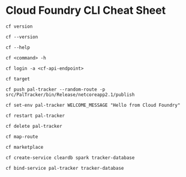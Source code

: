 # Cloud Foundry CLI Cheat Sheet

`cf version`

`cf --version`

`cf --help`

`cf <command> -h`

`cf login -a <cf-api-endpoint>`

`cf target`

`cf push pal-tracker --random-route -p src/PalTracker/bin/Release/netcoreapp2.1/publish`

`cf set-env pal-tracker WELCOME_MESSAGE "Hello from Cloud Foundry"`

`cf restart pal-tracker`

`cf delete pal-tracker`

`cf map-route`

`cf marketplace`

`cf create-service cleardb spark tracker-database`

`cf bind-service pal-tracker tracker-database`
